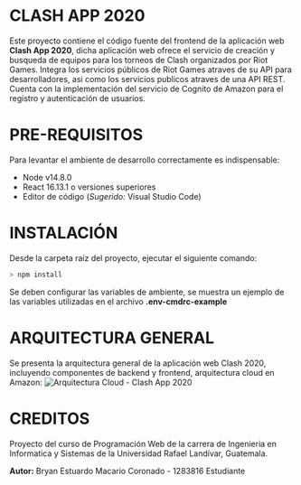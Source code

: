 # CLASH APP 2020

Este proyecto contiene el código fuente del frontend de la aplicación web **Clash App 2020**, dicha aplicación web ofrece el servicio de creación y busqueda de equipos para los torneos de Clash organizados por Riot Games. Integra los servicios públicos de Riot Games atraves de su API para desarrolladores, asi como los servicios publicos atraves de una API REST. Cuenta con la implementación del servicio de Cognito de Amazon para el registro y autenticación de usuarios.

# PRE-REQUISITOS

Para levantar el ambiente de desarrollo correctamente es indispensable:
- Node v14.8.0
- React 16.13.1 o versiones superiores
- Editor de código (*Sugerido:* Visual Studio Code)

# INSTALACIÓN
Desde la carpeta raíz del proyecto, ejecutar el siguiente comando:
```javascript
> npm install
```
Se deben configurar las variables de ambiente, se muestra un ejemplo de las variables utilizadas en el archivo **.env-cmdrc-example**

# ARQUITECTURA GENERAL

Se presenta la arquitectura general de la aplicación web Clash 2020, incluyendo componentes de backend y frontend, arquitectura cloud en Amazon:
![Arquitectura Cloud - Clash App 2020][architecture]

[architecture]: https://i.ibb.co/YyzX5vk/Architecture-Clash-App.png "Arquitectura Cloud Clash App"

# CREDITOS

Proyecto del curso de Programación Web de la carrera de Ingenieria en Informatica y Sistemas de la Universidad Rafael Landívar, Guatemala.

**Autor:**
Bryan Estuardo Macario Coronado - 1283816
Estudiante